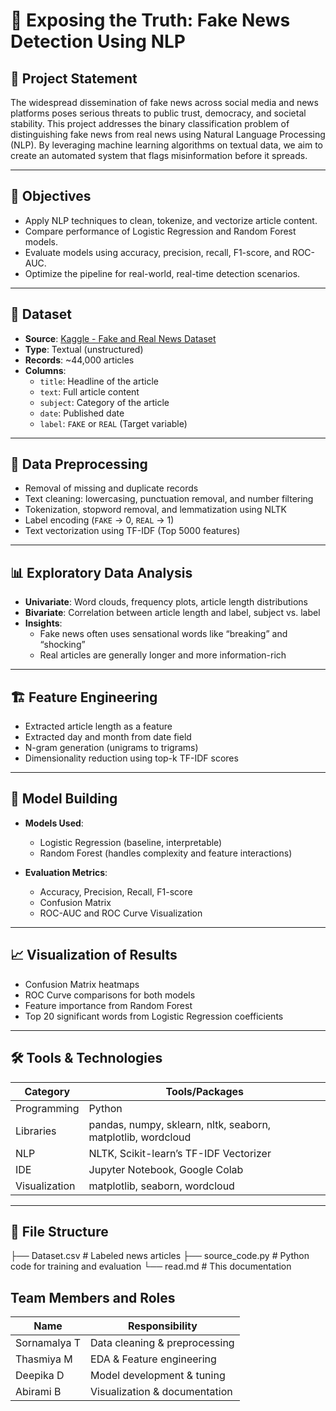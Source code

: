 # 📰 Exposing the Truth: Fake News Detection Using NLP

## 🎯 Project Statement

The widespread dissemination of fake news across social media and news platforms poses serious threats to public trust, democracy, and societal stability. This project addresses the binary classification problem of distinguishing fake news from real news using Natural Language Processing (NLP). By leveraging machine learning algorithms on textual data, we aim to create an automated system that flags misinformation before it spreads.

---

## 📌 Objectives

- Apply NLP techniques to clean, tokenize, and vectorize article content.
- Compare performance of Logistic Regression and Random Forest models.
- Evaluate models using accuracy, precision, recall, F1-score, and ROC-AUC.
- Optimize the pipeline for real-world, real-time detection scenarios.

---

## 📄 Dataset

- **Source**: [Kaggle - Fake and Real News Dataset](https://www.kaggle.com/datasets/clmentbisaillon/fake-and-real-news-dataset)
- **Type**: Textual (unstructured)
- **Records**: ~44,000 articles
- **Columns**:
  - `title`: Headline of the article
  - `text`: Full article content
  - `subject`: Category of the article
  - `date`: Published date
  - `label`: `FAKE` or `REAL` (Target variable)

---

## 🧹 Data Preprocessing

- Removal of missing and duplicate records
- Text cleaning: lowercasing, punctuation removal, and number filtering
- Tokenization, stopword removal, and lemmatization using NLTK
- Label encoding (`FAKE` → 0, `REAL` → 1)
- Text vectorization using TF-IDF (Top 5000 features)

---

## 📊 Exploratory Data Analysis

- **Univariate**: Word clouds, frequency plots, article length distributions
- **Bivariate**: Correlation between article length and label, subject vs. label
- **Insights**:
  - Fake news often uses sensational words like “breaking” and “shocking”
  - Real articles are generally longer and more information-rich

---

## 🏗️ Feature Engineering

- Extracted article length as a feature
- Extracted day and month from date field
- N-gram generation (unigrams to trigrams)
- Dimensionality reduction using top-k TF-IDF scores

---

## 🤖 Model Building

- **Models Used**:
  - Logistic Regression (baseline, interpretable)
  - Random Forest (handles complexity and feature interactions)

- **Evaluation Metrics**:
  - Accuracy, Precision, Recall, F1-score
  - Confusion Matrix
  - ROC-AUC and ROC Curve Visualization

---

## 📈 Visualization of Results

- Confusion Matrix heatmaps
- ROC Curve comparisons for both models
- Feature importance from Random Forest
- Top 20 significant words from Logistic Regression coefficients

---

## 🛠 Tools & Technologies

| Category         | Tools/Packages                                   |
|------------------|--------------------------------------------------|
| Programming      | Python                                            |
| Libraries        | pandas, numpy, sklearn, nltk, seaborn, matplotlib, wordcloud |
| NLP              | NLTK, Scikit-learn’s TF-IDF Vectorizer           |
| IDE              | Jupyter Notebook, Google Colab                   |
| Visualization    | matplotlib, seaborn, wordcloud                   |

---

## 📁 File Structure

├── Dataset.csv # Labeled news articles
├── source_code.py # Python code for training and evaluation
└── read.md # This documentation

## Team Members and Roles
| Name         | Responsibility                |
| ------------ | ----------------------------- |
| Sornamalya T | Data cleaning & preprocessing |
| Thasmiya M   | EDA & Feature engineering     |
| Deepika D    | Model development & tuning    |
| Abirami B    | Visualization & documentation |


